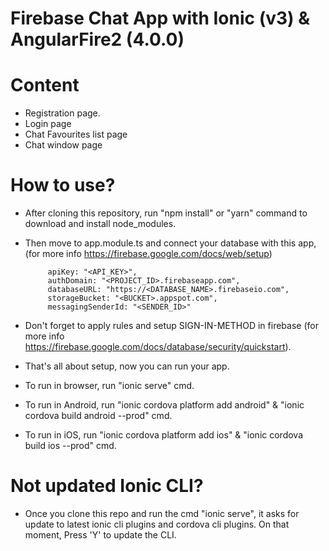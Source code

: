 # Firebase Chat App with Ionic (v3) & AngularFire2 (4.0.0)

# Content
* Registration page.
* Login page
* Chat Favourites list page
* Chat window page

# How to use?
* After cloning this repository, run "npm install" or "yarn" command to download and install node_modules.
* Then move to app.module.ts and connect your database with this app,
(for more info https://firebase.google.com/docs/web/setup)
            
           apiKey: "<API_KEY>",
           authDomain: "<PROJECT_ID>.firebaseapp.com",
           databaseURL: "https://<DATABASE_NAME>.firebaseio.com",
           storageBucket: "<BUCKET>.appspot.com",
           messagingSenderId: "<SENDER_ID>"

* Don't forget to apply rules and setup SIGN-IN-METHOD in firebase (for more info https://firebase.google.com/docs/database/security/quickstart).
* That's all about setup, now you can run your app.
* To run in browser, run "ionic serve" cmd.
* To run in Android, run "ionic cordova platform add android" & "ionic cordova build android --prod" cmd.
* To run in iOS, run "ionic cordova platform add ios" & "ionic cordova build ios --prod" cmd.

# Not updated Ionic CLI?

* Once you clone this repo and run the cmd "ionic serve", it asks for update to latest ionic cli plugins
and cordova cli plugins. On that moment, Press 'Y' to update the CLI.